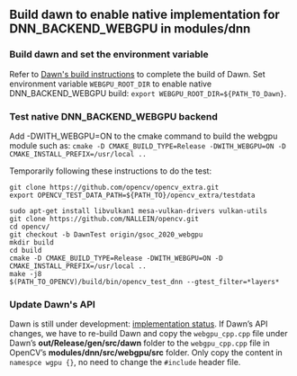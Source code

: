 ## Build dawn to enable native implementation for DNN_BACKEND_WEBGPU  in modules/dnn


### Build dawn and set the environment variable

 Refer to [Dawn's build instructions](https://dawn.googlesource.com/dawn/+/HEAD/docs/buiding.md)  to complete the build of Dawn. Set environment variable `WEBGPU_ROOT_DIR` to enable native DNN_BACKEND_WEBGPU build: `export WEBGPU_ROOT_DIR=${PATH_TO_Dawn}`.

### Test native DNN_BACKEND_WEBGPU backend
Add -DWITH_WEBGPU=ON to the cmake command to build the webgpu module such as:
`cmake -D CMAKE_BUILD_TYPE=Release -DWITH_WEBGPU=ON -D CMAKE_INSTALL_PREFIX=/usr/local ..`

Temporarily following these instructions to do the test:
```
git clone https://github.com/opencv/opencv_extra.git
export OPENCV_TEST_DATA_PATH=${PATH_TO}/opencv_extra/testdata

sudo apt-get install libvulkan1 mesa-vulkan-drivers vulkan-utils
git clone https://github.com/NALLEIN/opencv.git
cd opencv/
git checkout -b DawnTest origin/gsoc_2020_webgpu
mkdir build
cd build
cmake -D CMAKE_BUILD_TYPE=Release -DWITH_WEBGPU=ON -D CMAKE_INSTALL_PREFIX=/usr/local ..
make -j8
$(PATH_TO_OPENCV)/build/bin/opencv_test_dnn --gtest_filter=*layers*
```

### Update Dawn's API

Dawn is still under development: [implementation status](https://github.com/gpuweb/gpuweb/wiki/Implementation-Status). If Dawn’s API changes, we have to re-build Dawn and copy the `webgpu_cpp.cpp` file under Dawn’s **out/Release/gen/src/dawn** folder to the `webgpu_cpp.cpp` file in OpenCV’s **modules/dnn/src/webgpu/src** folder. Only copy the content in `namespce wgpu {}`, no need to change the `#include` header file.
